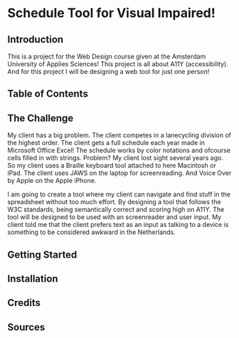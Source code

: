 # Schedule Tool for Visual Impaired!

## Introduction
This is a project for the Web Design course given at the Amsterdam University of Applies Sciences!
This project is all about A11Y (accessibility). And for this project I will be designing a web tool for just one person!

## Table of Contents

## The Challenge
My client has a big problem. The client competes in a lanecycling division of the highest order. The client gets a full schedule each year made in Microsoft Office Excel!
The schedule works by color notations and ofcourse cells filled in with strings. Problem? My client lost sight several years ago.
So my client uses a Braille keyboard tool attached to here Macintosh or iPad. The client uses JAWS on the laptop for screenreading. And Voice Over by Apple on the Apple iPhone.


I am going to create a tool where my client can navigate and find stuff in the spreadsheet without too much effort.
By designing a tool that follows the W3C standards, being semantically correct and scoring high on A11Y. The tool will be designed to be used with an screenreader and user input.
My client told me that the client prefers text as an input as talking to a device is something to be considered awkward in the Netherlands.

## Getting Started

## Installation

## Credits

## Sources

